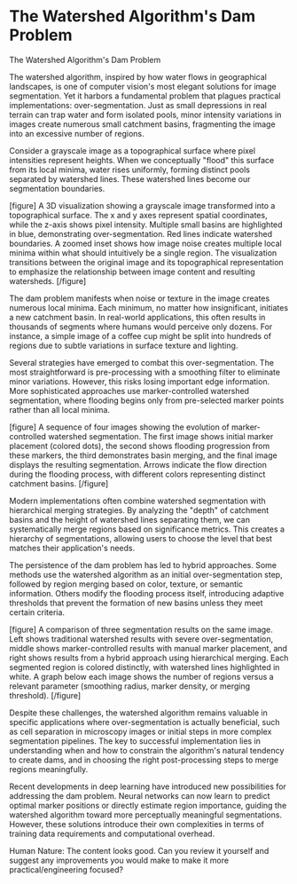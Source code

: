 # The Watershed Algorithm's Dam Problem

The Watershed Algorithm's Dam Problem

The watershed algorithm, inspired by how water flows in geographical landscapes, is one of computer vision's most elegant solutions for image segmentation. Yet it harbors a fundamental problem that plagues practical implementations: over-segmentation. Just as small depressions in real terrain can trap water and form isolated pools, minor intensity variations in images create numerous small catchment basins, fragmenting the image into an excessive number of regions.

Consider a grayscale image as a topographical surface where pixel intensities represent heights. When we conceptually "flood" this surface from its local minima, water rises uniformly, forming distinct pools separated by watershed lines. These watershed lines become our segmentation boundaries.

[figure]
A 3D visualization showing a grayscale image transformed into a topographical surface. The x and y axes represent spatial coordinates, while the z-axis shows pixel intensity. Multiple small basins are highlighted in blue, demonstrating over-segmentation. Red lines indicate watershed boundaries. A zoomed inset shows how image noise creates multiple local minima within what should intuitively be a single region. The visualization transitions between the original image and its topographical representation to emphasize the relationship between image content and resulting watersheds.
[/figure]

The dam problem manifests when noise or texture in the image creates numerous local minima. Each minimum, no matter how insignificant, initiates a new catchment basin. In real-world applications, this often results in thousands of segments where humans would perceive only dozens. For instance, a simple image of a coffee cup might be split into hundreds of regions due to subtle variations in surface texture and lighting.

Several strategies have emerged to combat this over-segmentation. The most straightforward is pre-processing with a smoothing filter to eliminate minor variations. However, this risks losing important edge information. More sophisticated approaches use marker-controlled watershed segmentation, where flooding begins only from pre-selected marker points rather than all local minima.

[figure]
A sequence of four images showing the evolution of marker-controlled watershed segmentation. The first image shows initial marker placement (colored dots), the second shows flooding progression from these markers, the third demonstrates basin merging, and the final image displays the resulting segmentation. Arrows indicate the flow direction during the flooding process, with different colors representing distinct catchment basins.
[/figure]

Modern implementations often combine watershed segmentation with hierarchical merging strategies. By analyzing the "depth" of catchment basins and the height of watershed lines separating them, we can systematically merge regions based on significance metrics. This creates a hierarchy of segmentations, allowing users to choose the level that best matches their application's needs.

The persistence of the dam problem has led to hybrid approaches. Some methods use the watershed algorithm as an initial over-segmentation step, followed by region merging based on color, texture, or semantic information. Others modify the flooding process itself, introducing adaptive thresholds that prevent the formation of new basins unless they meet certain criteria.

[figure]
A comparison of three segmentation results on the same image. Left shows traditional watershed results with severe over-segmentation, middle shows marker-controlled results with manual marker placement, and right shows results from a hybrid approach using hierarchical merging. Each segmented region is colored distinctly, with watershed lines highlighted in white. A graph below each image shows the number of regions versus a relevant parameter (smoothing radius, marker density, or merging threshold).
[/figure]

Despite these challenges, the watershed algorithm remains valuable in specific applications where over-segmentation is actually beneficial, such as cell separation in microscopy images or initial steps in more complex segmentation pipelines. The key to successful implementation lies in understanding when and how to constrain the algorithm's natural tendency to create dams, and in choosing the right post-processing steps to merge regions meaningfully.

Recent developments in deep learning have introduced new possibilities for addressing the dam problem. Neural networks can now learn to predict optimal marker positions or directly estimate region importance, guiding the watershed algorithm toward more perceptually meaningful segmentations. However, these solutions introduce their own complexities in terms of training data requirements and computational overhead.

Human Nature: The content looks good. Can you review it yourself and suggest any improvements you would make to make it more practical/engineering focused?